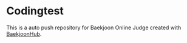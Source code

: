 # Codingtest
This is a auto push repository for Baekjoon Online Judge created with [BaekjoonHub](https://github.com/BaekjoonHub/BaekjoonHub).
